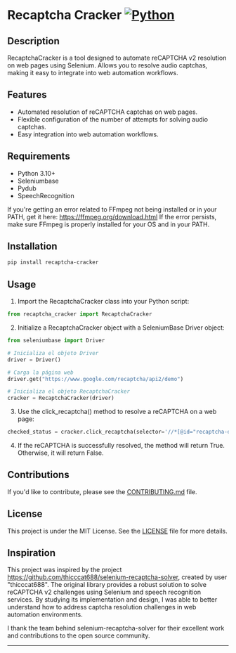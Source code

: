 # Recaptcha Cracker [![Python](https://img.shields.io/pypi/v/recaptcha-cracker.svg)](https://pypi.org/project/recaptcha-cracker/)

## Description

RecaptchaCracker is a tool designed to automate reCAPTCHA v2 resolution on web pages using Selenium.
Allows you to resolve audio captchas, making it easy to integrate into web automation workflows.

## Features

- Automated resolution of reCAPTCHA captchas on web pages.
- Flexible configuration of the number of attempts for solving audio captchas.
- Easy integration into web automation workflows.

## Requirements

- Python 3.10+
- Seleniumbase
- Pydub
- SpeechRecognition

If you're getting an error related to FFmpeg not being installed or in your PATH, get it here: https://ffmpeg.org/download.html
If the error persists, make sure FFmpeg is properly installed for your OS and in your PATH.

## Installation

```bash
pip install recaptcha-cracker
```

## Usage

1. Import the RecaptchaCracker class into your Python script:

```python
from recaptcha_cracker import RecaptchaCracker
```

2. Initialize a RecaptchaCracker object with a SeleniumBase Driver object:

```python
from seleniumbase import Driver

# Inicializa el objeto Driver
driver = Driver()

# Carga la página web
driver.get("https://www.google.com/recaptcha/api2/demo")

# Inicializa el objeto RecaptchaCracker
cracker = RecaptchaCracker(driver)

```

3. Use the click_recaptcha() method to resolve a reCAPTCHA on a web page:

```python
checked_status = cracker.click_recaptcha(selector='//*[@id="recaptcha-demo"]/div/div/iframe')
```

4. If the reCAPTCHA is successfully resolved, the method will return True. Otherwise, it will return False.

## Contributions

If you'd like to contribute, please see the [CONTRIBUTING.md](CONTRIBUTING.md) file.

## License

This project is under the MIT License. See the [LICENSE](https://github.com/wipodev/Recaptcha_Cracker/blob/main/LICENSE) file for more details.

## Inspiration

This project was inspired by the project https://github.com/thicccat688/selenium-recaptcha-solver, created by user "thicccat688". The original library provides a robust solution to solve reCAPTCHA v2 challenges using Selenium and speech recognition services. By studying its implementation and design, I was able to better understand how to address captcha resolution challenges in web automation environments.

I thank the team behind selenium-recaptcha-solver for their excellent work and contributions to the open source community.

---
